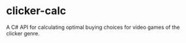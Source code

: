 # clicker-calc
A C# API for calculating optimal buying choices for video games of the clicker genre.
